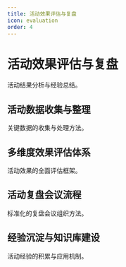 ```yaml
---
title: 活动效果评估与复盘
icon: evaluation
order: 4
---
```


# 活动效果评估与复盘

活动结果分析与经验总结。

## 活动数据收集与整理

关键数据的收集与处理方法。

## 多维度效果评估体系

活动效果的全面评估框架。

## 活动复盘会议流程

标准化的复盘会议组织方法。

## 经验沉淀与知识库建设

活动经验的积累与应用机制。

